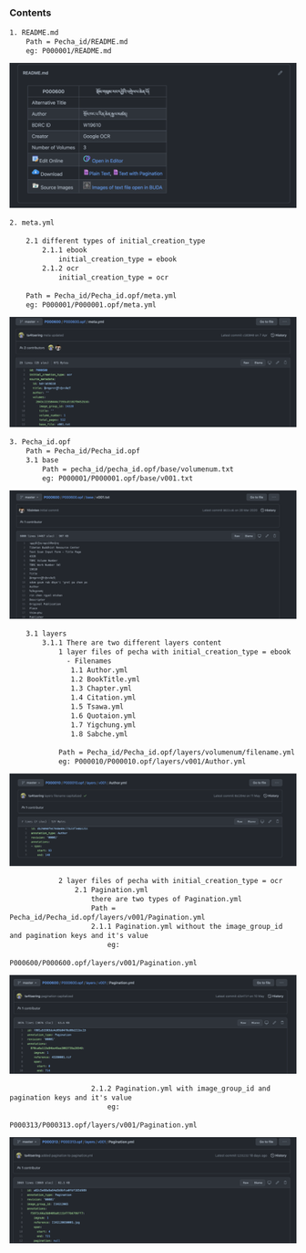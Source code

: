 ### Contents
    1. README.md
        Path = Pecha_id/README.md
        eg: P000001/README.md
            
![](https://raw.githubusercontent.com/ta4tsering/Openpecha-Readme/main/images/Readme.png)

    2. meta.yml
        
        2.1 different types of initial_creation_type
            2.1.1 ebook
                initial_creation_type = ebook
            2.1.2 ocr
                initial_creation_type = ocr
                
        Path = Pecha_id/Pecha_id.opf/meta.yml
        eg: P000001/P000001.opf/meta.yml
            
![](https://raw.githubusercontent.com/ta4tsering/Openpecha-Readme/main/images/meta.png)


    3. Pecha_id.opf
        Path = Pecha_id/Pecha_id.opf
        3.1 base
            Path = pecha_id/pecha_id.opf/base/volumenum.txt
            eg: P000001/P000001.opf/base/v001.txt
![](https://raw.githubusercontent.com/ta4tsering/Openpecha-Readme/main/images/base.png)
                
        3.1 layers
            3.1.1 There are two different layers content
                1 layer files of pecha with initial_creation_type = ebook
                  - Filenames
                   1.1 Author.yml
                   1.2 BookTitle.yml
                   1.3 Chapter.yml
                   1.4 Citation.yml
                   1.5 Tsawa.yml
                   1.6 Quotaion.yml
                   1.7 Yigchung.yml
                   1.8 Sabche.yml

                Path = Pecha_id/Pecha_id.opf/layers/volumenum/filename.yml
                eg: P000010/P000010.opf/layers/v001/Author.yml
                
![](https://raw.githubusercontent.com/ta4tsering/Openpecha-Readme/main/images/ebook_layers.png)
                
                2 layer files of pecha with initial_creation_type = ocr 
                    2.1 Pagination.yml
                        there are two types of Pagination.yml
                        Path = Pecha_id/Pecha_id.opf/layers/v001/Pagination.yml
                        2.1.1 Pagination.yml without the image_group_id and pagination keys and it's value
                            eg:
                                P000600/P000600.opf/layers/v001/Pagination.yml
                                
![](https://raw.githubusercontent.com/ta4tsering/Openpecha-Readme/main/images/pg_no_pg.png)
                       
                        2.1.2 Pagination.yml with image_group_id and pagination keys and it's value
                            eg:
                                P000313/P000313.opf/layers/v001/Pagination.yml
                                
![](https://raw.githubusercontent.com/ta4tsering/Openpecha-Readme/main/images/pg_with_pg.png)
                        
                        
                        

                            
